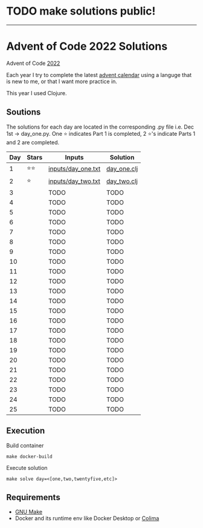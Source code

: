 # TODO make solutions public!
************************************************************
# Advent of Code 2022 Solutions
Advent of Code [2022](https://adventofcode.com/2022)

Each year I try to complete the latest [advent calendar](https://adventofcode.com/2022/about) using a languge that is new to me, or that I want more practice in.

This year I used Clojure.

## Soutions
The solutions for each day are located in the corresponding .py file i.e. Dec 1st -> day_one.py.
One :star: indicates Part 1 is completed, 2 :star:'s indicate Parts 1 and 2 are completed.

| Day  | Stars| Inputs | Solution |
| ----- | ----- | -------- | ------ |
| 1  | :star::star: | [inputs/day_one.txt](TODO) | [day_one.clj](TODO) |
| 2  | :star: | [inputs/day_two.txt](TODO) | [day_two.clj](TODO) |
| 3  | | TODO | TODO |
| 4  | | TODO | TODO |
| 5  | | TODO | TODO |
| 6  | | TODO | TODO |
| 7  | | TODO | TODO |
| 8  |  | TODO | TODO |
| 9  |  | TODO | TODO |
| 10  |  | TODO | TODO |
| 11  | | TODO | TODO |
| 12  |  | TODO | TODO |
| 13  |  | TODO | TODO |
| 14  |  | TODO | TODO |
| 15  | | TODO | TODO |
| 16  | | TODO | TODO |
| 17  | | TODO | TODO |
| 18  | | TODO | TODO |
| 19  | | TODO | TODO |
| 20  | | TODO | TODO |
| 21  | | TODO | TODO |
| 22  | | TODO | TODO |
| 23  | | TODO | TODO |
| 24  | | TODO | TODO |
| 25  | | TODO | TODO |

## Execution
Build container
```
make docker-build
```
Execute solution
```
make solve day=<[one,two,twentyfive,etc]>
```

## Requirements
 - [GNU Make](https://www.gnu.org/software/make/manual/make.html#Simple-Makefile)
 - Docker and its runtime env like Docker Desktop or [Colima](https://github.com/abiosoft/colima?tab=readme-ov-file#getting-started)
